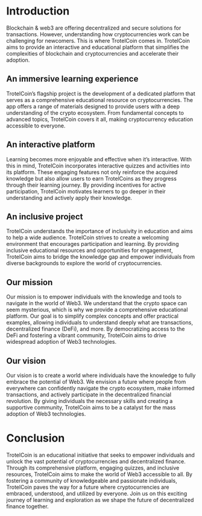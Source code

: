 # Introduction

Blockchain & web3 are offering decentralized and secure solutions for transactions. However, understanding how cryptocurrencies work can be challenging for newcomers. This is where TrotelCoin comes in. TrotelCoin aims to provide an interactive and educational platform that simplifies the complexities of blockchain and cryptocurrencies and accelerate their adoption.

## An immersive learning experience

TrotelCoin’s flagship project is the development of a dedicated platform that serves as a comprehensive educational resource on cryptocurrencies. The app offers a range of materials designed to provide users with a deep understanding of the crypto ecosystem. From fundamental concepts to advanced topics, TrotelCoin covers it all, making cryptocurrency education accessible to everyone.

## An interactive platform

Learning becomes more enjoyable and effective when it’s interactive. With this in mind, TrotelCoin incorporates interactive quizzes and activities into its platform. These engaging features not only reinforce the acquired knowledge but also allow users to earn TrotelCoins as they progress through their learning journey. By providing incentives for active participation, TrotelCoin motivates learners to go deeper in their understanding and actively apply their knowledge.

## An inclusive project

TrotelCoin understands the importance of inclusivity in education and aims to help a wide audience. TrotelCoin strives to create a welcoming environment that encourages participation and learning. By providing inclusive educational resources and opportunities for engagement, TrotelCoin aims to bridge the knowledge gap and empower individuals from diverse backgrounds to explore the world of cryptocurrencies.

## Our mission

Our mission is to empower individuals with the knowledge and tools to navigate in the world of Web3. We understand that the crypto space can seem mysterious, which is why we provide a comprehensive educational platform. Our goal is to simplify complex concepts and offer practical examples, allowing individuals to understand deeply what are transactions, decentralized finance (DeFi), and more. By democratizing access to the DeFi and fostering a vibrant community, TrotelCoin aims to drive widespread adoption of Web3 technologies.

## Our vision

Our vision is to create a world where individuals have the knowledge to fully embrace the potential of Web3. We envision a future where people from everywhere can confidently navigate the crypto ecosystem, make informed transactions, and actively participate in the decentralized financial revolution. By giving individuals the necessary skills and creating a supportive community, TrotelCoin aims to be a catalyst for the mass adoption of Web3 technologies.

# Conclusion

TrotelCoin is an educational initiative that seeks to empower individuals and unlock the vast potential of cryptocurrencies and decentralized finance. Through its comprehensive platform, engaging quizzes, and inclusive resources, TrotelCoin aims to make the world of Web3 accessible to all. By fostering a community of knowledgeable and passionate individuals, TrotelCoin paves the way for a future where cryptocurrencies are embraced, understood, and utilized by everyone. Join us on this exciting journey of learning and exploration as we shape the future of decentralized finance together.
